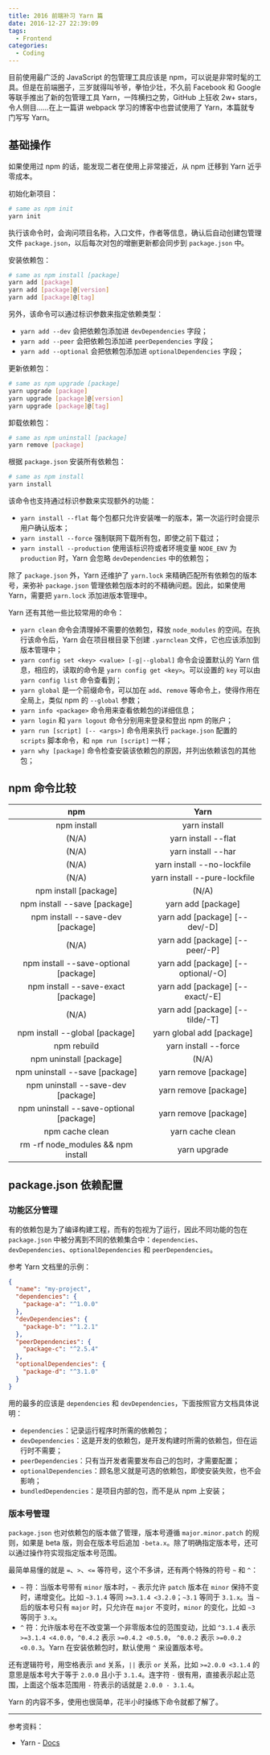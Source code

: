 ```yaml
---
title: 2016 前端补习 Yarn 篇
date: 2016-12-27 22:39:09
tags:
  - Frontend
categories:
  - Coding
---
```


目前使用最广泛的 JavaScript 的包管理工具应该是 npm，可以说是非常时髦的工具。但是在前端圈子，三岁就得叫爷爷，拳怕少壮，不久前 Facebook 和 Google 等联手推出了新的包管理工具 Yarn，一阵横扫之势，GitHub 上狂收 2w+ stars，令人侧目……在上一篇讲 webpack 学习的博客中也尝试使用了 Yarn，本篇就专门写写 Yarn。

<!-- more -->

## 基础操作

如果使用过 npm 的话，能发现二者在使用上非常接近，从 npm 迁移到 Yarn 近乎零成本。

初始化新项目：

```bash
# same as npm init
yarn init
```

执行该命令时，会询问项目名称，入口文件，作者等信息，确认后自动创建包管理文件 `package.json`，以后每次对包的增删更新都会同步到 `package.json` 中。

安装依赖包：

```bash
# same as npm install [package]
yarn add [package]
yarn add [package]@[version]
yarn add [package]@[tag]
```

另外，该命令可以通过标识参数来指定依赖类型：

  - `yarn add --dev` 会把依赖包添加进 `devDependencies` 字段；
  - `yarn add --peer` 会把依赖包添加进 `peerDependencies` 字段；
  - `yarn add --optional` 会把依赖包添加进 `optionalDependencies` 字段；

更新依赖包：

```bash
# same as npm upgrade [package]
yarn upgrade [package]
yarn upgrade [package]@[version]
yarn upgrade [package]@[tag]
```

卸载依赖包：

```bash
# same as npm uninstall [package]
yarn remove [package]
```

根据 `package.json` 安装所有依赖包：

```bash
# same as npm install
yarn install
```

该命令也支持通过标识参数来实现额外的功能：

  - `yarn install --flat` 每个包都只允许安装唯一的版本，第一次运行时会提示用户确认版本；
  - `yarn install --force` 强制联网下载所有包，即使之前下载过；
  - `yarn install --production` 使用该标识符或者环境变量 `NODE_ENV` 为 `production` 时，Yarn 会忽略 `devDependencies` 中的依赖包；

除了 `package.json` 外，Yarn 还维护了 `yarn.lock` 来精确匹配所有依赖包的版本号，来弥补 `package.json` 管理依赖包版本时的不精确问题。因此，如果使用 Yarn，需要把 `yarn.lock` 添加进版本管理中。

Yarn 还有其他一些比较常用的命令：

  - `yarn clean` 命令会清理掉不需要的依赖包，释放 `node_modules` 的空间。在执行该命令后，Yarn 会在项目根目录下创建 `.yarnclean` 文件，它也应该添加到版本管理中；
  - `yarn config set <key> <value> [-g|--global]` 命令会设置默认的 Yarn 信息，相应的，读取的命令是 `yarn config get <key>`。可以设置的 `key` 可以由 `yarn config list` 命令查看到；
  - `yarn global` 是一个前缀命令，可以加在 `add`、`remove` 等命令上，使得作用在全局上，类似 npm 的 `--global` 参数；
  - `yarn info <package>` 命令用来查看依赖包的详细信息；
  - `yarn login` 和 `yarn logout` 命令分别用来登录和登出 npm 的账户；
  - `yarn run [script] [-- <args>]` 命令用来执行 `package.json` 配置的 `scripts` 脚本命令，和 `npm run [script]` 一样；
  - `yarn why [package]` 命令检查安装该依赖包的原因，并列出依赖该包的其他包；

## npm 命令比较

| npm | Yarn |
|:------:|:------:|
|npm install|yarn install|
|(N/A)|yarn install --flat|
|(N/A)|yarn install --har|
|(N/A)|yarn install --no-lockfile|
|(N/A)|yarn install --pure-lockfile|
|npm install [package]|(N/A)|
|npm install --save [package]|yarn add [package]|
|npm install --save-dev [package]|yarn add [package] [--dev/-D]|
|(N/A)|yarn add [package] [--peer/-P]|
|npm install --save-optional [package]|yarn add [package] [--optional/-O]|
|npm install --save-exact [package]|yarn add [package] [--exact/-E]|
|(N/A)|yarn add [package] [--tilde/-T]|
|npm install --global [package]|yarn global add [package]|
|npm rebuild|yarn install --force|
|npm uninstall [package]|(N/A)|
|npm uninstall --save [package]|yarn remove [package]|
|npm uninstall --save-dev [package]|yarn remove [package]|
|npm uninstall --save-optional [package]|yarn remove [package]|
|npm cache clean|yarn cache clean|
|rm -rf node_modules && npm install|yarn upgrade|

## package.json 依赖配置

### 功能区分管理

有的依赖包是为了编译构建工程，而有的包视为了运行，因此不同功能的包在 `package.json` 中被分离到不同的依赖集合中：`dependencies`、`devDependencies`、`optionalDependencies` 和 `peerDependencies`。

参考 Yarn 文档里的示例：

```json
{
  "name": "my-project",
  "dependencies": {
    "package-a": "^1.0.0"
  },
  "devDependencies": {
    "package-b": "^1.2.1"
  },
  "peerDependencies": {
    "package-c": "^2.5.4"
  },
  "optionalDependencies": {
    "package-d": "^3.1.0"
  }
}
```

用的最多的应该是 `dependencies` 和 `devDependencies`，下面按照官方文档具体说明：

  - `dependencies`：记录运行程序时所需的依赖包；
  - `devDependencies`：这是开发的依赖包，是开发构建时所需的依赖包，但在运行时不需要；
  - `peerDependencies`：只有当开发者需要发布自己的包时，才需要配置；
  - `optionalDependencies`：顾名思义就是可选的依赖包，即使安装失败，也不会影响；
  - `bundledDependencies`：是项目内部的包，而不是从 npm 上安装；

### 版本号管理

`package.json` 也对依赖包的版本做了管理，版本号遵循 `major.minor.patch` 的规则，如果是 beta 版，则会在版本号后追加 `-beta.x`。除了明确指定版本号，还可以通过操作符实现指定版本号范围。

最简单易懂的就是 `=`、`>`、`<=` 等符号，这个不多讲，还有两个特殊的符号 `~` 和 `^`：

  - `~` 符：当版本号带有 `minor` 版本时，`~` 表示允许 `patch` 版本在 `minor` 保持不变时，递增变化。比如 `~3.1.4` 等同 `>=3.1.4 <3.2.0`；`~3.1` 等同于 `3.1.x`。当 `~` 后的版本号只有 `major` 时，只允许在 `major` 不变时，`minor` 的变化，比如 `~3` 等同于 `3.x`。
  - `^` 符：允许版本号在不改变第一个非零版本位的范围变动，比如 `^3.1.4` 表示 `>=3.1.4 <4.0.0`，`^0.4.2` 表示 `>=0.4.2 <0.5.0`， `^0.0.2` 表示 `>=0.0.2 <0.0.3`。Yarn 在安装依赖包时，默认使用 `^` 来设置版本号。

还有逻辑符号，用空格表示 `and` 关系，`||` 表示 `or` 关系，比如 `>=2.0.0 <3.1.4` 的意思是版本号大于等于 `2.0.0` 且小于 `3.1.4`。连字符 `-` 很有用，直接表示起止范围，上面这个版本范围用 `-` 符表示的话就是 `2.0.0 - 3.1.4`。

Yarn 的内容不多，使用也很简单，花半小时操练下命令就都了解了。

*************************************************

参考资料：
  - Yarn - [Docs](https://yarnpkg.com/en/docs)
